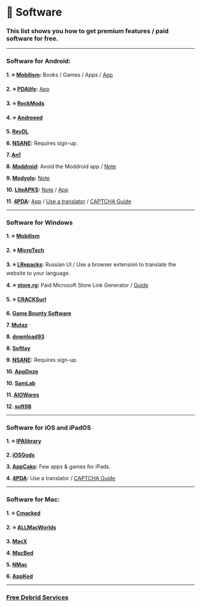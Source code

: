 # 💾 Software
### This list shows you how to get premium features / paid software for free.

***


### Software for Android:

**1. ⭐ [Mobilism](https://forum.mobilism.org/viewforum.php?f=398):** Books / Games / Apps / [App](https://forum.mobilism.org/app/)

**2. ⭐ [PDAlife](https://pdalife.com):** [App](https://pdalife.com/pdalife-app-android-a40597.html)

**3. ⭐ [RockMods](https://www.rockmods.net/)**

**4. ⭐ [Androeed](https://androeed.store/)**

**5. [RevDL](https://revdl.com)**

**6. [NSANE](https://nsaneforums.com/):** Requires sign-up.

**7. [An1](https://an1.com/)**

**8. [Moddroid](https://www.moddroid.com):** Avoid the Moddroid app / [Note](https://pastebin.com/3ebTvx0b)

**9. [Modyolo](https://modyolo.com):** [Note](https://pastebin.com/3ebTvx0b)

**10. [LiteAPKS](https://liteapks.com):** [Note](https://pastebin.com/3ebTvx0b) / [App](https://liteapks.com/app.html)

**11. [4PDA](https://4pda.to/forum/):** [App](https://github.com/slartus/4pdaClient-plus) / [Use a translator](https://addons.mozilla.org/en-US/firefox/addon/traduzir-paginas-web/) / [CAPTCHA Guide](https://doorsgeek.blogspot.com/2015/08/4pdaru-loginregister-captcha-tutorial.html?m=1)




***

### Software for Windows


**1. ⭐ [Mobilism](https://forum.mobilism.org/index.php)**


**2. ⭐ [MicroTech ](https://programs.themicrotech.net/)**


**3. ⭐ [LRepacks](https://lrepacks.net):**  Russian UI / Use a browser extension to translate the website to your language.

**4. ⭐ [store.rg](https://store.rg-adguard.net/):** Paid Microsoft Store Link Generator / [Guide](https://rentry.co/paidAppsMsStore)

**5. ⭐ [CRACKSurl](https://cracksurl.com/)**

**6. [Game Bounty Software](https://gamebounty.world/software/)**


**7. [Mutaz](https://www.mutaz.pro)**


**8. [download93](https://4mirrorlink.com/)**


**8. [Softlay](https://www.softlay.com/downloads/)**


**9. [NSANE](https://nsaneforums.com/):** Requires sign-up.

**10. [AppDoze](https://appdoze.com/)**


**10. [SamLab](https://samlab.ws/)**

**11. [AIOWares](https://www.aiowares.com/)**

**12. [soft98](https://soft98.ir/)**



***

### Software for iOS and iPadOS

**1. ⭐ [IPAlibrary](https://www.ipalibrary.me)**


**2. [iOSGods](https://app.iosgods.com/)**


**3. [AppCake](https://www.iphonecake.com/):** Few apps & games for iPads.

**4. [4PDA](https://4pda.to/forum):** Use a translator / [CAPTCHA Guide](https://doorsgeek.blogspot.com/2015/08/4pdaru-loginregister-captcha-tutorial.html?m=1)

***

### Software for Mac:

**1. ⭐ [Cmacked](https://cmacked.com/)**

**2. ⭐ [ALLMacWorlds](https://allmacworlds.com/)**

**3. [MacX](https://macx.ws/)**

**4. [MacBed](https://www.macbed.com/)**

**5. [NMac](https://nmac.to/now/)**

**6. [AppKed](https://www.macbed.com/)**

***

### [Free Debrid Services](https://mediasavvy.pages.dev/Wiki/Tools#free-download-services/)





